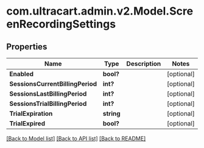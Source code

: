 # com.ultracart.admin.v2.Model.ScreenRecordingSettings
## Properties

Name | Type | Description | Notes
------------ | ------------- | ------------- | -------------
**Enabled** | **bool?** |  | [optional] 
**SessionsCurrentBillingPeriod** | **int?** |  | [optional] 
**SessionsLastBillingPeriod** | **int?** |  | [optional] 
**SessionsTrialBillingPeriod** | **int?** |  | [optional] 
**TrialExpiration** | **string** |  | [optional] 
**TrialExpired** | **bool?** |  | [optional] 


[[Back to Model list]](../README.md#documentation-for-models) [[Back to API list]](../README.md#documentation-for-api-endpoints) [[Back to README]](../README.md)

